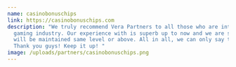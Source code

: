 ```yaml
---
name: casinobonuschips
link: https://casinobonuschips.com
description: "We truly recommend Vera Partners to all those who are into online
  gaming industry. Our experience with is superb up to now and we are sure it
  will be maintained same level or above. All in all, we can only say to them:
  Thank you guys! Keep it up! "
image: /uploads/partners/casinobonuschips.png
---
```

